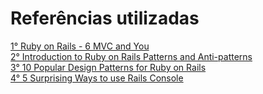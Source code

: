 # Referências utilizadas
[1° Ruby on Rails - 6 MVC and You](https://guides.rubyonrails.org/getting_started.html#mvc-and-you)  
[2° Introduction to Ruby on Rails Patterns and Anti-patterns](https://blog.appsignal.com/2020/08/05/introduction-to-ruby-on-rails-patterns-and-anti-patterns.html)  
[3° 10 Popular Design Patterns for Ruby on Rails](https://scoutapm.com/blog/rails-design-patterns)  
[4° 5 Surprising Ways to use Rails Console](https://moiz1524.medium.com/5-surprising-ways-to-use-rails-console-fa7880807979)  

